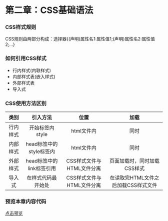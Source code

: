 # 第二章：CSS基础语法

### CSS样式规则
CSS规则由两部分构成：选择器{(声明)属性名1:属性值1;(声明)属性名2:属性值2;...}

### 如何引用CSS样式
- 行内样式(内联样式)
- 内部样式表(嵌入样式)
- 外部样式表
- 导入式

### CSS使用方法区别
|类别|引入方法|位置|加载|
|:---:|:---:|:---:|:---:|
|行内样式|开始标签内style|html文件内|同时|
|内部样式|head标签中的style标签内|html文件内|同时|
|外部样式|head标签中的link标签引用|CSS样式文件与HTML文件分离|页面加载时，同时加载CSS样式|
|导入式|在样式代码最开始处|CSS样式文件与HTML文件分离|在读取完HTML文件之后加载CSS样式文件|

### 预览本章内容代码
[点击预览](index.html)
